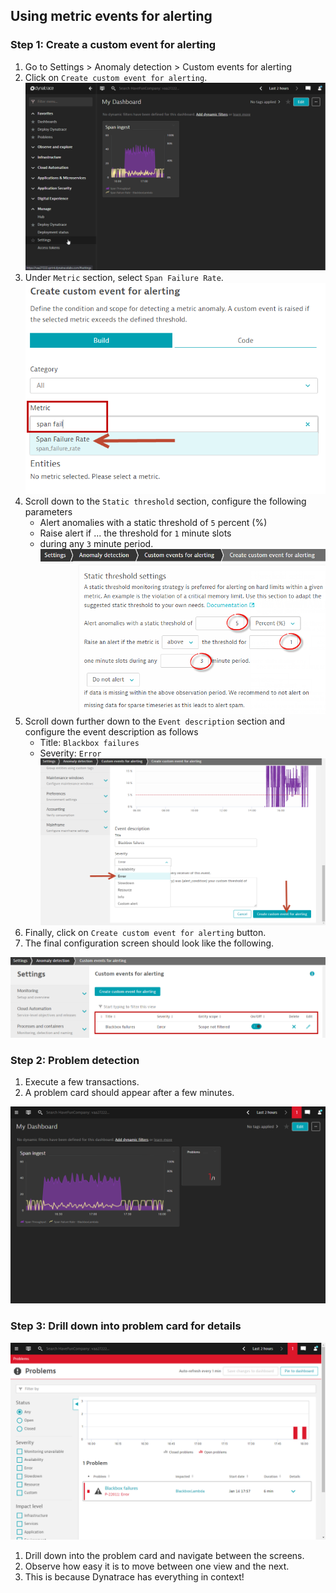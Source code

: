## Using metric events for alerting

### Step 1: Create a custom event for alerting
1. Go to Settings > Anomaly detection > Custom events for alerting
1. Click on `Create custom event for alerting`.
   ![Settings](../../../assets/images/06_open_observability-04alerts1.gif)
1. Under `Metric` section, select `Span Failure Rate`.
   ![Settings](../../../assets/images/06_open_observability-04alerts2.png)
1. Scroll down to the `Static threshold` section, configure the following parameters
   - Alert anomalies with a static threshold of `5` percent (%)
   - Raise alert if ... the threshold for `1` minute slots
   - during any `3` minute period.
   ![Settings](../../../assets/images/06_open_observability-04alerts3.png)
1. Scroll down further down to the `Event description` section and configure the event description as follows
   - Title: `Blackbox failures`
   - Severity: `Error`
   ![Settings](../../../assets/images/06_open_observability-04alerts4.png)
1. Finally, click on `Create custom event for alerting` button.
1. The final configuration screen should look like the following.

![Settings](../../../assets/images/06_open_observability-04alerts5.png)

### Step 2: Problem detection
1. Execute a few transactions.
1. A problem card should appear after a few minutes.

![Problem card](../../../assets/images/06_open_observability-04alerts6.png)

### Step 3: Drill down into problem card for details

![Problem card](../../../assets/images/06_open_observability-04alerts7.png)

1. Drill down into the problem card and navigate between the screens.
1. Observe how easy it is to move between one view and the next.
1. This is because Dynatrace has everything in context!